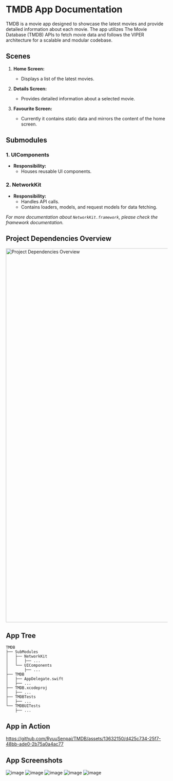 # TMDB App Documentation

TMDB is a movie app designed to showcase the latest movies and provide detailed information about each movie.
The app utilizes The Movie Database (TMDB) APIs to fetch movie data and follows the VIPER architecture for a scalable and modular codebase.

## Scenes

1. **Home Screen:**
   - Displays a list of the latest movies.
   
2. **Details Screen:**
   - Provides detailed information about a selected movie.

3. **Favourite Screen:**
   - Currently it contains static data and mirrors the content of the home screen.

## Submodules

### 1. UIComponents
   - **Responsibility:**
     - Houses reusable UI components.

### 2. NetworkKit
   - **Responsibility:**
     - Handles API calls.
     - Contains loaders, models, and request models for data fetching.
     
*For more documentation about `NetworkKit.framework`, please check the framework documentation.*

## Project Dependencies Overview
<img width="1163" alt="Project Dependencies Overview" src="https://github.com/RyuuSenpai/TMDB/assets/13632150/4553c1ee-45c6-482b-8969-91b33da94e0e">

## App Tree

```plaintext
TMDB
├── SubModules
│   ├── NetworkKit
│   │   ├── ...
│   └── UIComponents
│       ├── ...
├── TMDB
│   ├── AppDelegate.swift
│   ├── ...
├── TMDB.xcodeproj
│   ├── ...
├── TMDBTests
│   ├── ...
└── TMDBUITests
    ├── ...
```
## App in Action
https://github.com/RyuuSenpai/TMDB/assets/13632150/d425c734-25f7-48bb-ade0-2b75a0a4ac77

## App Screenshots
![image](https://github.com/RyuuSenpai/TMDB/assets/13632150/a286abdb-fc18-4a51-ad71-fcfcd6a42013)
![image](https://github.com/RyuuSenpai/TMDB/assets/13632150/738652ad-8bd1-4b89-ba58-c07db34c5f46)
![image](https://github.com/RyuuSenpai/TMDB/assets/13632150/06ce8468-a5ea-4b12-bda1-f0f3f978e218)
![image](https://github.com/RyuuSenpai/TMDB/assets/13632150/01f17593-2acd-43ad-ad96-1d0b025c2f80)
![image](https://github.com/RyuuSenpai/TMDB/assets/13632150/a85a626c-feda-4dc3-8258-98a061be1acc)

